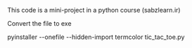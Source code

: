 This code is a mini-project in a python course (sabzlearn.ir) 

Convert the file to exe

pyinstaller --onefile --hidden-import termcolor tic_tac_toe.py

